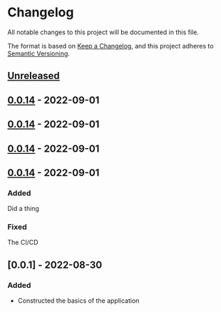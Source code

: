 # Changelog

All notable changes to this project will be documented in this file.

The format is based on [Keep a Changelog](https://keepachangelog.com/en/1.0.0/),
and this project adheres to [Semantic Versioning](https://semver.org/spec/v2.0.0.html).

## [Unreleased]

## [0.0.14] - 2022-09-01

## [0.0.14] - 2022-09-01

## [0.0.14] - 2022-09-01

## [0.0.14] - 2022-09-01

### Added

Did a thing

### Fixed

The CI/CD

## [0.0.1] - 2022-08-30

### Added

-   Constructed the basics of the application

[Unreleased]: https://github.com/JeremyBarber/EDSystemTriangulationTool/compare/0.0.14...HEAD

[0.0.14]: https://github.com/JeremyBarber/EDSystemTriangulationTool/compare/0.0.14...0.0.14

[0.0.14]: https://github.com/JeremyBarber/EDSystemTriangulationTool/compare/0.0.14...0.0.14

[0.0.14]: https://github.com/JeremyBarber/EDSystemTriangulationTool/compare/0.0.14...0.0.14

[0.0.14]: https://github.com/JeremyBarber/EDSystemTriangulationTool/compare/0.0.1...0.0.14
